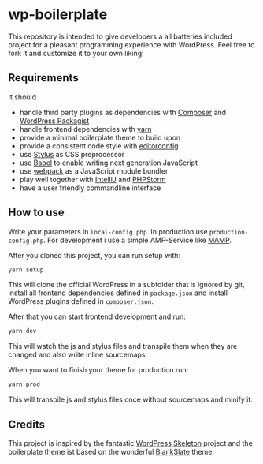 # wp-boilerplate 
This repository is intended to give developers a all batteries included project 
for a pleasant programming experience with WordPress. Feel free to fork it and 
customize it to your own liking! 

## Requirements
It should
- handle third party plugins as dependencies with [Composer](https://getcomposer.org) and [WordPress Packagist](https://wpackagist.org)
- handle frontend dependencies with [yarn](https://yarnpkg.com)
- provide a minimal boilerplate theme to build upon
- provide a consistent code style with [editorconfig](http://editorconfig.org)
- use [Stylus](http://stylus-lang.com) as CSS preprocessor
- use [Babel](https://babeljs.io) to enable writing next generation JavaScript
- use [webpack](https://webpack.github.io) as a JavaScript module bundler
- play well together with [IntelliJ](https://www.jetbrains.com/idea/) and [PHPStorm](https://www.jetbrains.com/phpstorm/)
- have a user friendly commandline interface

## How to use
Write your parameters in `local-config.php`. In production use `production-config.php`. 
For development i use a simple AMP-Service like [MAMP](https://www.mamp.info/en/).

After you cloned this project, you can run setup with:
```bash
yarn setup
```
This will clone the official WordPress in a subfolder that is ignored by git,
install all frontend dependencies defined in `package.json` and install WordPress 
plugins defined in `composer.json`.

After that you can start frontend development and run:
```bash
yarn dev
```
This will watch the js and stylus files and transpile them when they are changed
and also write inline sourcemaps.

When you want to finish your theme for production run:
```bash
yarn prod
```
This will transpile js and stylus files once without sourcemaps and minify it.

## Credits
This project is inspired by the fantastic 
[WordPress Skeleton](https://github.com/markjaquith/WordPress-Skeleton) project
and the boilerplate theme ist based on the wonderful [BlankSlate](http://tidythemes.com)
theme.